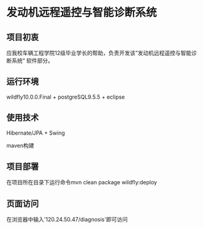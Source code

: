 # 发动机远程遥控与智能诊断系统
## 项目初衷
应我校车辆工程学院12级毕业学长的帮助，负责开发该”发动机远程遥控与智能诊断系统“
软件部分。
## 运行环境
wildfly10.0.0.Final + postgreSQL9.5.5 + eclipse
## 使用技术
Hibernate/JPA + Swing

maven构建
## 项目部署
在项目所在目录下运行命令mvn clean package wildfly:deploy
## 页面访问
在浏览器中输入'120.24.50.47/diagnosis'即可访问
